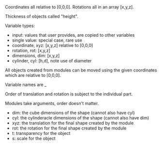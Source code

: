 Coordinates all relative to [0,0,0].
Rotations all in an array [x,y,z].

Thickness of objects called "height".

Variable types:
- input: values that user provides, are copied to other variables
- single value: special case, rare use
- coordinate, xyz: [x,y,z] relative to [0,0,0]
- rotation, rot: [x,y,z]
- dimensions, dim: [x,y,z]
- cylinder, cyl: [h,d], note use of diameter

All objects created from modules can be moved using the given coordinates which are relative to [0,0,0].

Variable names are
<object short name>_<variable type short name>

Order of translation and rotation is subject to the individual part.

Modules take arguments, order doesn't matter.
- dim: the cube dimensions of the shape (cannot also have cyl)
- cyl: the cylinderacle dimensions of the shape (cannot also have dim)
- xyz: the translation for the final shape created by the module
- rot: the rotation for the final shape created by the module
- t: transparency for the object
- s: scale for the object
